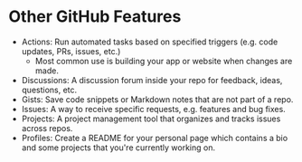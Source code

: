 # Other GitHub Features

- Actions: Run automated tasks based on specified triggers (e.g. code updates, PRs, issues, etc.)
  - Most common use is building your app or website when changes are made.
- Discussions: A discussion forum inside your repo for feedback, ideas, questions, etc.
- Gists: Save code snippets or Markdown notes that are not part of a repo.
- Issues: A way to receive specific requests, e.g. features and bug fixes.
- Projects: A project management tool that organizes and tracks issues across repos.
- Profiles: Create a README for your personal page which contains a bio and some projects that you're currently working on.

